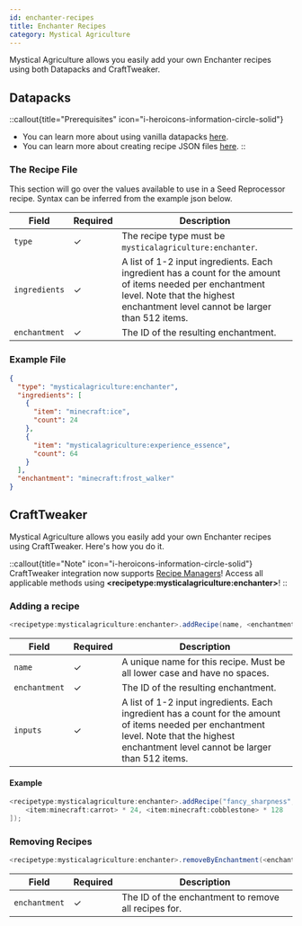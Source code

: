 ```yaml
---
id: enchanter-recipes
title: Enchanter Recipes
category: Mystical Agriculture
---
```


Mystical Agriculture allows you easily add your own Enchanter recipes using both Datapacks and CraftTweaker.

## Datapacks

::callout{title="Prerequisites" icon="i-heroicons-information-circle-solid"}
- You can learn more about using vanilla datapacks <a href="https://minecraft.gamepedia.com/Data_pack" target="_blank">here</a>.
- You can learn more about creating recipe JSON files <a href="https://minecraft.gamepedia.com/Recipe" target="_blank">here</a>.
::

### The Recipe File

This section will go over the values available to use in a Seed Reprocessor recipe. Syntax can be inferred from the example json below.

| Field         | Required | Description                                                                                                                                                                                 |
|---------------|----------|---------------------------------------------------------------------------------------------------------------------------------------------------------------------------------------------|
| `type`        | ✓        | The recipe type must be `mysticalagriculture:enchanter`.                                                                                                                                    |
| `ingredients` | ✓        | A list of 1-2 input ingredients. Each ingredient has a count for the amount of items needed per enchantment level. Note that the highest enchantment level cannot be larger than 512 items. |
| `enchantment` | ✓        | The ID of the resulting enchantment.                                                                                                                                                        |

### Example File

```json
{
  "type": "mysticalagriculture:enchanter",
  "ingredients": [
    {
      "item": "minecraft:ice",
      "count": 24
    },
    {
      "item": "mysticalagriculture:experience_essence",
      "count": 64
    }
  ],
  "enchantment": "minecraft:frost_walker"
}
```

## CraftTweaker

Mystical Agriculture allows you easily add your own Enchanter recipes using CraftTweaker. Here's how you do it.

::callout{title="Note" icon="i-heroicons-information-circle-solid"}
CraftTweaker integration now supports <a href="https://docs.blamejared.com/1.21.1/en/tutorial/Recipes/RecipeManagers" target="_blank">Recipe Managers</a>! Access all applicable methods using **\<recipetype:mysticalagriculture:enchanter\>**!
::

### Adding a recipe

```java
<recipetype:mysticalagriculture:enchanter>.addRecipe(name, <enchantment>, [<inputs>]);
```

| Field         | Required | Description                                                                                                                                                                                 |
|---------------|----------|---------------------------------------------------------------------------------------------------------------------------------------------------------------------------------------------|
| `name`        | ✓        | A unique name for this recipe. Must be all lower case and have no spaces.                                                                                                                   |
| `enchantment` | ✓        | The ID of the resulting enchantment.                                                                                                                                                        |
| `inputs`      | ✓        | A list of 1-2 input ingredients. Each ingredient has a count for the amount of items needed per enchantment level. Note that the highest enchantment level cannot be larger than 512 items. |

#### Example

```java
<recipetype:mysticalagriculture:enchanter>.addRecipe("fancy_sharpness", "minecraft:protection", [
    <item:minecraft:carrot> * 24, <item:minecraft:cobblestone> * 128
]);
```

### Removing Recipes

```java
<recipetype:mysticalagriculture:enchanter>.removeByEnchantment(<enchantment>);
```

| Field         | Required | Description                                          |
|---------------|----------|------------------------------------------------------|
| `enchantment` | ✓        | The ID of the enchantment to remove all recipes for. |
